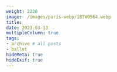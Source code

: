 ```yaml
---
weight: 2220
image:  /images/paris-webp/1B7W0564.webp
title:
date: 2023-03-13
multipleColumn: true
tags:
- archive # all posts
- ballet
hideMeta: true
hideExif: true
---
```

